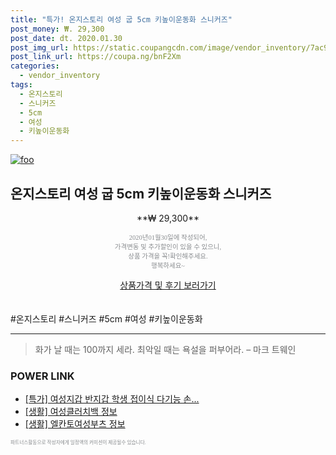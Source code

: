 ```yaml
--- 
title: "특가! 온지스토리 여성 굽 5cm 키높이운동화 스니커즈" 
post_money: ₩. 29,300 
post_date: dt. 2020.01.30 
post_img_url: https://static.coupangcdn.com/image/vendor_inventory/7ac9/dc549cc30727d2f3067c7c6ccc1b9188eb234a08ea805cd4182f88e37846.jpg 
post_link_url: https://coupa.ng/bnF2Xm 
categories: 
  - vendor_inventory 
tags: 
  - 온지스토리 
  - 스니커즈 
  - 5cm 
  - 여성 
  - 키높이운동화 
--- 
```

[![foo](https://static.coupangcdn.com/image/vendor_inventory/7ac9/dc549cc30727d2f3067c7c6ccc1b9188eb234a08ea805cd4182f88e37846.jpg)](https://coupa.ng/bnF2Xm) 

## 온지스토리 여성 굽 5cm 키높이운동화 스니커즈 
<p style="text-align: center;">**₩ 29,300**</p> 
<p style="text-align: center;"><span style="color: #898c8f; font-family: Georgia,Times,serif; font-size: 0.75em;">2020년01월30일에 작성되어, <br>가격변동 및 추가할인이 있을 수 있으니,<br> 상품 가격을 꼭!확인해주세요.<br>행복하세요~</span> 
</p>	 
<div markdown="0" style="text-align: center;"><a href="https://coupa.ng/bnF2Xm" class="btn btn--success">상품가격 및 후기 보러가기</a></div> 
<br><br> 
  #온지스토리 #스니커즈 #5cm #여성 #키높이운동화 
<hr> 

> 화가 날 때는 100까지 세라. 최악일 때는 욕설을 퍼부어라. – 마크 트웨인 


### POWER LINK

* <a href="https://blog.naver.com/sakai111/221788536177" target="_blank">[특가] 여성지갑 반지갑 학생 접이식 다기능 손...</a>
* <a href="https://blog.naver.com/sakai111/221761443824" target="_blank"> [생활] 여성클러치백 정보 </a>
* <a href="https://blog.naver.com/sakai111/221768558119" target="_blank"> [생활] 엘칸토여성부츠 정보 </a>

<span style="color: #898c8f; font-family: Georgia,Times,serif; font-size: 0.55em;">파트너스활동으로 작성자에게 일정액의 커미션이 제공될수 있습니다.</span> 
